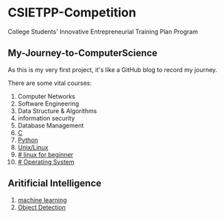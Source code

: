#  CSIETPP-Competition
College Students' Innovative Entrepreneurial Training Plan Program

## My-Journey-to-ComputerScience
As this is my very first project, it's like a GitHub blog to record my journey.

There are some vital courses:
1. Computer Networks
3. Software Engineering
4. Data Structure & Algorithms
6. information security
7. Database Management
8. [C](https://www.tutorialspoint.com/cprogramming/index.htm)
10. [Python](https://www.tutorialspoint.com/python/index.htm)
11. [Unix/Linux](https://www.tutorialspoint.com/unix/index.htm)
12. [# linux for beginner](https://ryanstutorials.net/linuxtutorial/)
13. [# Operating System](https://www.tutorialspoint.com/operating_system/index.htm) 

## Aritificial Intelligence
1. [machine learning](https://www.w3schools.com/python/python_ml_getting_started.asp)
2. [Object Detection](url)
